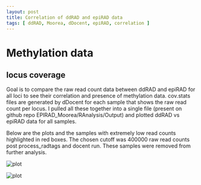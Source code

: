 ```yaml
---
layout: post
title: Correlation of ddRAD and epiRAD data
tags: [ ddRAD, Moorea, dDocent, epiRAD, correlation ]
---
```


#  Methylation data

## locus coverage 

Goal is to compare the raw read count data between ddRAD and epiRAD for all loci to see their correlation and presence of methylation data. 
cov.stats files are generated by dDocent for each sample that shows the raw read count per locus. 
I pulled all these together into a single file (present on github repo EPIRAD_Moorea/RAnalysis/Output) and plotted ddRAD vs epiRAD data for all samples. 

Below are the plots and the samples with extremely low read counts highlighted in red boxes. The chosen cutoff was 400000 raw read counts post process_radtags and docent run. These samples were removed from further analysis.

![plot](https://github.com/jpuritz/EPIRAD_Moorea/blob/master/RAnalysis/Output/dd_vs_epi_plots/Sample.Plots.jpg)

![plot](https://github.com/jpuritz/EPIRAD_Moorea/blob/master/RAnalysis/Output/dd_vs_epi_plots/TechRep_176.jpg)

